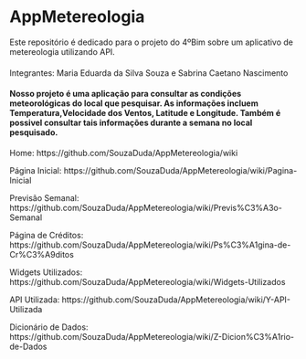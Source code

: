 # AppMetereologia


<p>Este repositório é dedicado para o projeto do 4ºBim sobre um aplicativo de metereologia utilizando API.</p>
<h4></h4>Integrantes: Maria Eduarda da Silva Souza e Sabrina Caetano Nascimento</h4>
<br>
<h4>Nosso projeto é uma aplicação para consultar as condições meteorológicas do local que pesquisar. As informações incluem Temperatura,Velocidade dos Ventos, Latitude e Longitude. Também é possivel consultar tais informações durante a semana no local pesquisado. </h4>

<p>Home: https://github.com/SouzaDuda/AppMetereologia/wiki</p>
<p>Página Inicial: https://github.com/SouzaDuda/AppMetereologia/wiki/Pagina-Inicial</p>
<p>Previsão Semanal: https://github.com/SouzaDuda/AppMetereologia/wiki/Previs%C3%A3o-Semanal</p>
<p>Página de Créditos: https://github.com/SouzaDuda/AppMetereologia/wiki/Ps%C3%A1gina-de-Cr%C3%A9ditos</p>
<p>Widgets Utilizados: https://github.com/SouzaDuda/AppMetereologia/wiki/Widgets-Utilizados</p>
<p>API Utilizada: https://github.com/SouzaDuda/AppMetereologia/wiki/Y-API-Utilizada</p>
<p>Dicionário de Dados: https://github.com/SouzaDuda/AppMetereologia/wiki/Z-Dicion%C3%A1rio-de-Dados</p>
